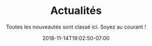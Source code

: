---
title: 'Actualités'
subtitle: "Toutes les nouveautés sont classé ici. Soyez au courant !"
date: 2018-11-14T19:02:50-07:00
draft: false
---